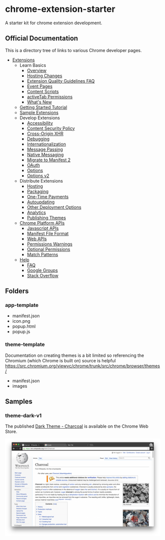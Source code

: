 # chrome-extension-starter
A starter kit for chrome extension development.


## Official Documentation
This is a directory tree of links to various Chrome developer pages. 

- [Extensions](https://developer.chrome.com/extensions)
    - Learn Basics
        - [Overview](https://developer.chrome.com/extensions/overview)
        - [Hosting Changes](https://developer.chrome.com/extensions/hosting_changes)
        - [Extension Quality Guidelines FAQ](https://developer.chrome.com/extensions/single_purpose)
        - [Event Pages](https://developer.chrome.com/extensions/event_pages)
        - [Content Scripts](https://developer.chrome.com/extensions/content_scripts)
        - [activeTab Permissions](https://developer.chrome.com/extensions/activeTab)
        - [What's New](https://developer.chrome.com/extensions/whats_new)
    - [Getting Started Tutorial](https://developer.chrome.com/extensions/getstarted)
    - [Sample Extensions](https://developer.chrome.com/extensions/samples)
    - Develop Extensions
        - [Accessibility](https://developer.chrome.com/extensions/a11y)
        - [Content Security Policy](https://developer.chrome.com/extensions/contentSecurityPolicy)
        - [Cross-Origin XHR](https://developer.chrome.com/extensions/xhr)
        - [Debugging](https://developer.chrome.com/extensions/tut_debugging)
        - [Internationalization](https://developer.chrome.com/extensions/i18n)
        - [Message Passing](https://developer.chrome.com/extensions/messaging)
        - [Native Messaging](https://developer.chrome.com/extensions/nativeMessaging)
        - [Migrate to Manifest 2](https://developer.chrome.com/extensions/tut_migration_to_manifest_v2)
        - [OAuth](https://developer.chrome.com/extensions/tut_oauth)
        - [Options](https://developer.chrome.com/extensions/options)
        - [Options v2](https://developer.chrome.com/extensions/optionsV2)
    - Distribute Extensions
        - [Hosting](https://developer.chrome.com/extensions/hosting)
        - [Packaging](https://developer.chrome.com/extensions/packaging)
        - [One-Time Payments](https://developer.chrome.com/webstore/one_time_payments)
        - [Autoupdating](https://developer.chrome.com/extensions/autoupdate)
        - [Other Deployment Options](https://developer.chrome.com/extensions/external_extensions)
        - [Analytics](https://developer.chrome.com/apps/analytics)
        - [Publishing Themes](https://developer.chrome.com/extensions/themes)
    - [Chrome Platform APIs](https://developer.chrome.com/extensions/api_index)
        - [Javascript APIs](https://developer.chrome.com/extensions/api_index)
        - [Manifest File Format](https://developer.chrome.com/extensions/manifest)
        - [Web APIs](https://developer.chrome.com/extensions/api_other)
        - [Permissions Warnings](https://developer.chrome.com/extensions/permission_warnings)
        - [Optional Permissions](https://developer.chrome.com/extensions/permissions)
        - [Match Patterns](https://developer.chrome.com/extensions/match_patterns)
    - [Help](https://developer.chrome.com/extensions/faq)
        - [FAQ](https://developer.chrome.com/extensions/faq)
        - [Google Groups](https://groups.google.com/a/chromium.org/forum/#!forum/chromium-extensions)
        - [Stack Overflow](http://stackoverflow.com/tags/google-chrome-extension/info)


## Folders


### app-template
- manifest.json
- icon.png
- popup.html
- popup.js

### theme-template
Documentation on creating themes is a bit limited so referencing the Chromium (which Chrome is built on) source is helpful https://src.chromium.org/viewvc/chrome/trunk/src/chrome/browser/themes/
- manifest.json
- images


## Samples

### theme-dark-v1

The published [Dark Theme - Charcoal](https://chrome.google.com/webstore/detail/dark-theme-charcoal/bookmfpildhgmigenbeeonhljjbgfple) is available on the Chrome Web Store.

![charcoal-screenshot.png](/images/charcoal-screenshot.png?raw=true)

